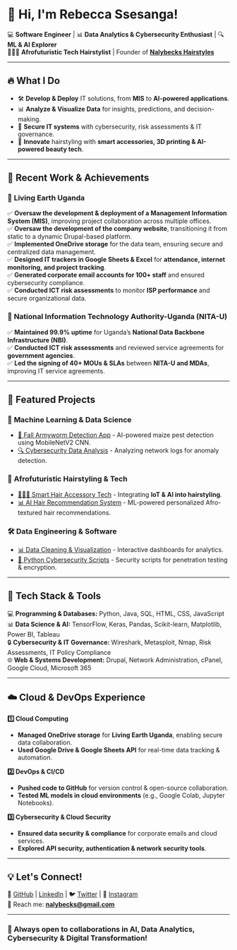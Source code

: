 # 👋 Hi, I'm Rebecca Ssesanga!

💻 **Software Engineer** | 📊 **Data Analytics & Cybersecurity Enthusiast** | 🔍 **ML & AI Explorer**  
🧑🏾‍🎨 **Afrofuturistic Tech Hairstylist** | Founder of **[Nalybecks Hairstyles](https://instagram.com/nalybecks.hairstyles)**  

---

## 🔥 What I Do  
- 🛠 **Develop & Deploy** IT solutions, from **MIS** to **AI-powered applications**.  
- 📊 **Analyze & Visualize Data** for insights, predictions, and decision-making.  
- 🔐 **Secure IT systems** with cybersecurity, risk assessments & IT governance.  
- 🎨 **Innovate** hairstyling with **smart accessories, 3D printing & AI-powered beauty tech**.  

---

## 🚀 Recent Work & Achievements  

### 📌 **Living Earth Uganda**  
✅ **Oversaw the development & deployment of a Management Information System (MIS)**, improving project collaboration across multiple offices.  
✅ **Oversaw the development of the company website**, transitioning it from static to a dynamic Drupal-based platform.  
✅ **Implemented OneDrive storage** for the data team, ensuring secure and centralized data management.  
✅ **Designed IT trackers in Google Sheets & Excel** for **attendance, internet monitoring, and project tracking**.  
✅ **Generated corporate email accounts for 100+ staff** and ensured cybersecurity compliance.  
✅ **Conducted ICT risk assessments** to monitor **ISP performance** and secure organizational data.  

### 📌 **National Information Technology Authority-Uganda (NITA-U)**  
✅ **Maintained 99.9% uptime** for Uganda’s **National Data Backbone Infrastructure (NBI)**.  
✅ **Conducted ICT risk assessments** and reviewed service agreements for **government agencies**.  
✅ **Led the signing of 40+ MOUs & SLAs** between **NITA-U and MDAs**, improving IT service agreements.  

---

## 📌 Featured Projects  

### 📱 **Machine Learning & Data Science**  
- [🦟 Fall Armyworm Detection App](https://github.com/Rebecca256/faw-detection) - AI-powered maize pest detection using MobileNetV2 CNN.  
- [🔍 Cybersecurity Data Analysis](https://github.com/Rebecca256/cybersec-analysis) - Analyzing network logs for anomaly detection.  

### 🎨 **Afrofuturistic Hairstyling & Tech**  
- [💇🏾‍♀️ Smart Hair Accessory Tech](https://github.com/Rebecca256/afrofuturistic-tech) - Integrating **IoT & AI into hairstyling**.  
- [📊 AI Hair Recommendation System](https://github.com/Rebecca256/hair-ai) - ML-powered personalized Afro-textured hair recommendations.  

### 🛠 **Data Engineering & Software**  
- [📊 Data Cleaning & Visualization](https://github.com/Rebecca256/data-viz) - Interactive dashboards for analytics.  
- [🔐 Python Cybersecurity Scripts](https://github.com/Rebecca256/cybersec-scripts) - Security scripts for penetration testing & encryption.  

---

## 🔧 Tech Stack & Tools  

💻 **Programming & Databases:** Python, Java, SQL, HTML, CSS, JavaScript  
📊 **Data Science & AI:** TensorFlow, Keras, Pandas, Scikit-learn, Matplotlib, Power BI, Tableau  
🔒 **Cybersecurity & IT Governance:** Wireshark, Metasploit, Nmap, Risk Assessments, IT Policy Compliance  
🌐 **Web & Systems Development:** Drupal, Network Administration, cPanel, Google Cloud, Microsoft 365  

---

## ☁️ Cloud & DevOps Experience  

**1️⃣ Cloud Computing**  
- **Managed OneDrive storage** for **Living Earth Uganda**, enabling secure data collaboration.  
- **Used Google Drive & Google Sheets API** for real-time data tracking & automation.  

**2️⃣ DevOps & CI/CD**  
- **Pushed code to GitHub** for version control & open-source collaboration.  
- **Tested ML models in cloud environments** (e.g., Google Colab, Jupyter Notebooks).  

**3️⃣ Cybersecurity & Cloud Security**  
- **Ensured data security & compliance** for corporate emails and cloud services.  
- **Explored API security, authentication & network security tools**.  

---

## 💡 Let's Connect!  
🚀 [GitHub](https://github.com/rebecca-ssesanga) | [LinkedIn](https://linkedin.com/in/rebecca-ssesanga) | 🐦 [Twitter](https://x.com/nalybecks) | 📸 [Instagram](https://instagram.com/nalybecks.hairstyles)  
📧 Reach me: **nalybecks@gmail.com**  

---

### **🚀 Always open to collaborations in AI, Data Analytics, Cybersecurity & Digital Transformation!**  
